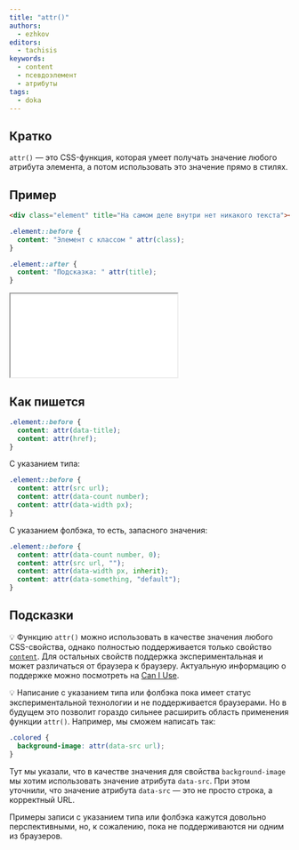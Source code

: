```yaml
---
title: "attr()"
authors:
  - ezhkov
editors:
  - tachisis
keywords:
  - content
  - псевдоэлемент
  - атрибуты
tags:
  - doka
---
```


## Кратко

`attr()` — это CSS-функция, которая умеет получать значение любого атрибута элемента, а потом использовать это значение прямо в стилях.

## Пример

```html
<div class="element" title="На самом деле внутри нет никакого текста"></div>
```

```css
.element::before {
  content: "Элемент с классом " attr(class);
}

.element::after {
  content: "Подсказка: " attr(title);
}
```

<iframe title="" src="demos/ezhkov-vYyKemg/index.html"></iframe>

## Как пишется

```css
.element::before {
  content: attr(data-title);
  content: attr(href);
}
```

С указанием типа:

```css
.element::before {
  content: attr(src url);
  content: attr(data-count number);
  content: attr(data-width px);
}
```

С указанием фолбэка, то есть, запасного значения:

```css
.element::before {
  content: attr(data-count number, 0);
  content: attr(src url, "");
  content: attr(data-width px, inherit);
  content: attr(data-something, "default");
}
```

## Подсказки

💡 Функцию `attr()` можно использовать в качестве значения любого CSS-свойства, однако полностью поддерживается только свойство [`content`](/css/content). Для остальных свойств поддержка экспериментальная и может различаться от браузера к браузеру. Актуальную информацию о поддержке можно посмотреть на [Can I Use](https://caniuse.com/css3-attr).

💡 Написание с указанием типа или фолбэка пока имеет статус экспериментальной технологии и не поддерживается браузерами. Но в будущем это позволит гораздо сильнее расширить область применения функции `attr()`. Например, мы сможем написать так:

```css
.colored {
  background-image: attr(data-src url);
}
```

Тут мы указали, что в качестве значения для свойства `background-image` мы хотим использовать значение атрибута `data-src`. При этом уточнили, что значение атрибута `data-src` — это не просто строка, а корректный URL.

Примеры записи с указанием типа или фолбэка кажутся довольно перспективными, но, к сожалению, пока не поддерживаются ни одним из браузеров.
